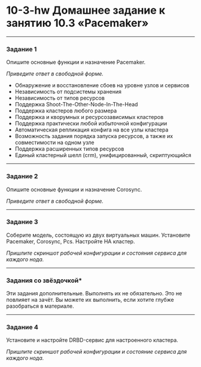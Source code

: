 # 10-3-hw Домашнее задание к занятию 10.3 «Pacemaker»

---

### Задание 1

Опишите основные функции и назначение Pacemaker.

*Приведите ответ в свободной форме.*

- Обнаружение и восстановление сбоев на уровне узлов и
сервисов
- Независимость от подсистемы хранения
- Независимость от типов ресурсов
- Поддержка Shoot-The-Other-Node-In-The-Head
- Поддержка кластеров любого размера
- Поддержка и кворумных и ресурсозависимых кластеров
- Поддержка практически любой избыточной конфигурации
- Автоматическая репликация конфига на все узлы кластера
- Возможность задания порядка запуска ресурсов, а также их
совместимости на одном узле
- Поддержка расширенных типов ресурсов
- Единый кластерный шелл (crm), унифицированный,
скриптующийся

---

### Задание 2

Опишите основные функции и назначение Corosync.

*Приведите ответ в свободной форме.*

---

### Задание 3

Соберите модель, состоящую из двух виртуальных машин. Установите Pacemaker, Corosync, Pcs. Настройте HA кластер.

*Пришлите скриншот рабочей конфигурации и состояния сервиса для каждого нода.*

---

### Задания со звёздочкой*
Эти задания дополнительные. Выполнять их не обязательно. Это не повлияет на зачёт. Вы можете их выполнить, если хотите глубже разобраться в материале.
 
---

### Задание 4

Установите и настройте DRBD-сервис для настроенного кластера.

*Пришлите скриншот рабочей конфигурации и состояние сервиса для каждого нода.*


